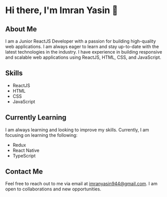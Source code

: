# Hi there, I'm Imran Yasin 👋

## About Me
I am a Junior ReactJS Developer with a passion for building high-quality web applications. I am always eager to learn and stay up-to-date with the latest technologies in the industry. I have experience in building responsive and scalable web applications using ReactJS, HTML, CSS, and JavaScript.

## Skills
- ReactJS
- HTML
- CSS
- JavaScript

## Currently Learning
I am always learning and looking to improve my skills. Currently, I am focusing on learning the following:

- Redux
- React Native
- TypeScript

## Contact Me
Feel free to reach out to me via email at imranyasin944@gmail.com. I am open to collaborations and new opportunities.



<!---
imran-yasin/imran-yasin is a ✨ special ✨ repository because its `README.md` (this file) appears on your GitHub profile.
You can click the Preview link to take a look at your changes.
--->
